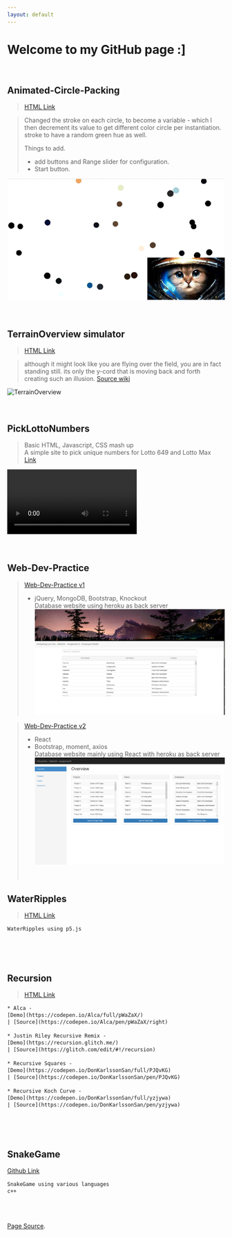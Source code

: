```yaml
---
layout: default
---
```

# Welcome to my GitHub page :]
<br/>

## Animated-Circle-Packing<br/>

>[HTML Link](https://hgleocho.github.io/Animated-Circle-Packing)

>Changed the stroke on each circle, to become a variable - which I then decrement its value to get different color circle per instantiation.
>stroke to have a random green hue as well.
>
>Things to add.
>+ add buttons and Range slider for configuration.
>+ Start button.
>
>
![Animated-Cicle-Packing](./assets/img/circlepacking.gif)
<br/><br/><br/>


## TerrainOverview simulator<br/>
>[HTML Link](https://hgleocho.github.io/TerrainOverview/)


>although it might look like you are flying over the field, you are in fact standing still.
its only the y-cord that is moving back and forth creating such an illusion.
>[Source wiki](http://flafla2.github.io/2014/08/09/perlinnoise.html)<br/>
>

![TerrainOverview](./assets/img/TerrainOverview.gif)
<br/><br/><br/>

## PickLottoNumbers
>Basic HTML, Javascript, CSS mash up<br/>
>A simple site to pick unique numbers for Lotto 649 and Lotto Max<br/>
>[Link](https://hgleocho.github.io/PickLottoNumbers/)<br/>
>
![PickLottoNumbers](https://raw.githubusercontent.com/HGLeoCho/HGLeoCho.Github.io/master/assets/img/K-20220130-013829.mp4)
<br/><br/><br/>

## Web-Dev-Practice<br/>

>[Web-Dev-Practice v1](https://hgleocho.github.io/Web-Dev-Practice/)<br/>
>- jQuery, MongoDB, Bootstrap, Knockout<br/>
> Database website using heroku as back server<br/>
![webdevV1](./assets/img/webdevV1.png)

>[Web-Dev-Practice v2](https://hgleocho.github.io/Web-Dev-Practice-v2/)<br/>
>- React<br/>
>- Bootstrap, moment, axios<br/>
> Database website mainly using React with heroku as back server<br/>
![webdevV2](./assets/img/webdevV2.png)
<br/><br/><br/>

## WaterRipples<br/>

>[HTML Link](https://hgleocho.github.io/WaterRipples)<br/>
```
WaterRipples using p5.js
```
<br/><br/><br/>

## Recursion<br/>
>[HTML Link](https://hgleocho.github.io/Recursion)<br/>

```
* Alca - 
[Demo](https://codepen.io/Alca/full/pWaZaX/) 
| [Source](https://codepen.io/Alca/pen/pWaZaX/right)

* Justin Riley Recursive Remix - 
[Demo](https://recursion.glitch.me/) 
| [Source](https://glitch.com/edit/#!/recursion)

* Recursive Squares - 
[Demo](https://codepen.io/DonKarlssonSan/full/PJQvKG) 
| [Source](https://codepen.io/DonKarlssonSan/pen/PJQvKG)

* Recursive Koch Curve - 
[Demo](https://codepen.io/DonKarlssonSan/full/yzjywa) 
| [Source](https://codepen.io/DonKarlssonSan/pen/yzjywa)
```

<br/><br/><br/>


## SnakeGame

[Github Link](https://github.com/HGLeoCho/SnakeGame)

```
SnakeGame using various languages
c++
```

<br/><br/><br/>
[Page Source](./another-page.html).

